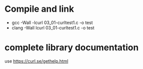 # Compile and link

* gcc -Wall -lcurl 03_01-curltest1.c -o test
* clang -Wall lcurl 03_01-curltest1.c -o test

# complete library  documentation
use https://curl.se/gethelp.html
